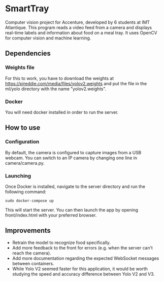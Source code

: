 # SmartTray
Computer vision project for Accenture, developed by 6 students at IMT Atlantique.
This program reads a video feed from a camera and displays real-time labels and information about food on a meal tray.
It uses OpenCV for computer vision and machine learning.

## Dependencies
### Weights file
For this to work, you have to download the weights at https://pjreddie.com/media/files/yolov2.weights
and put the file in the ml/yolo directory with the name "yolov2.weights".

### Docker
You will need docker installed in order to run the server.

## How to use

### Configuration
By default, the camera is configured to capture images from a USB webcam. You can switch to an IP camera by changing one line in camera/camera.py.

### Launching
Once Docker is installed, navigate to the server directory and run the following command:
```
sudo docker-compose up
```
This will start the server. You can then launch the app by opening front/index.html with your preferred browser.


## Improvements
- Retrain the model to recognize food specifically.
- Add more feedback to the front for errors (e.g. when the server can't reach the camera).
- Add more documentation regarding the expected WebSocket messages between containers.
- While Yolo V2 seemed faster for this application, it would be worth studying the speed and accuracy difference between Yolo V2 and V3.
